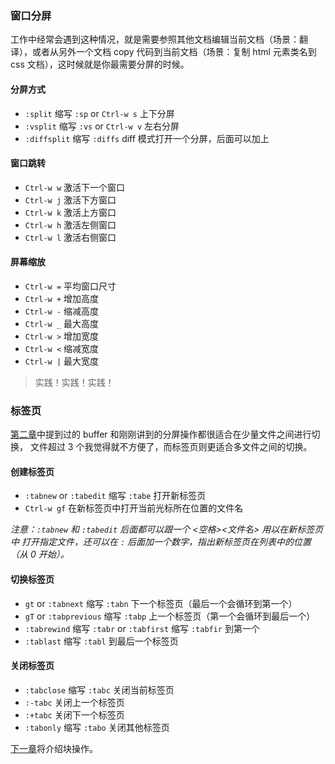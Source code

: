 ### 窗口分屏

工作中经常会遇到这种情况，就是需要参照其他文档编辑当前文档（场景：翻译），或者从另外一个文档
copy 代码到当前文档（场景：复制 html 元素类名到 css 文档），这时候就是你最需要分屏的时候。

#### 分屏方式

- ```:split``` 缩写 ```:sp``` or ```Ctrl-w s``` 上下分屏
- ```:vsplit``` 缩写 ```:vs``` or ```Ctrl-w v``` 左右分屏
- ```:diffsplit``` 缩写 ```:diffs``` diff 模式打开一个分屏，后面可以加上 <filename>

#### 窗口跳转

- ```Ctrl-w w``` 激活下一个窗口
- ```Ctrl-w j``` 激活下方窗口
- ```Ctrl-w k``` 激活上方窗口
- ```Ctrl-w h``` 激活左侧窗口
- ```Ctrl-w l``` 激活右侧窗口

#### 屏幕缩放

- ```Ctrl-w =``` 平均窗口尺寸
- ```Ctrl-w +``` 增加高度
- ```Ctrl-w -``` 缩减高度
- ```Ctrl-w _``` 最大高度
- ```Ctrl-w >``` 增加宽度
- ```Ctrl-w <``` 缩减宽度
- ```Ctrl-w |``` 最大宽度

> 实践！实践！实践！

### 标签页

[第二章](file-two.md)中提到过的 buffer 和刚刚讲到的分屏操作都很适合在少量文件之间进行切换，
文件超过 3 个我觉得就不方便了，而标签页则更适合多文件之间的切换。

#### 创建标签页

- ```:tabnew``` or ```:tabedit``` 缩写 ```:tabe``` 打开新标签页
- ```Ctrl-w gf``` 在新标签页中打开当前光标所在位置的文件名

_注意：```:tabnew``` 和 ```:tabedit``` 后面都可以跟一个 <空格><文件名> 用以在新标签页中
打开指定文件，还可以在 ```:``` 后面加一个数字，指出新标签页在列表中的位置（从 0 开始）。_

#### 切换标签页

- ```gt``` or ```:tabnext``` 缩写 ```:tabn``` 下一个标签页（最后一个会循环到第一个）
- ```gT``` or ```:tabprevious``` 缩写 ```:tabp``` 上一个标签页（第一个会循环到最后一个）
- ```:tabrewind``` 缩写 ```:tabr``` or ```:tabfirst``` 缩写 ```:tabfir``` 到第一个
- ```:tablast``` 缩写 ```:tabl``` 到最后一个标签页

#### 关闭标签页

- ```:tabclose``` 缩写 ```:tabc``` 关闭当前标签页
- ```:-tabc``` 关闭上一个标签页
- ```:+tabc``` 关闭下一个标签页
- ```:tabonly``` 缩写 ```:tabo``` 关闭其他标签页

[下一章](file-six.md)将介绍块操作。
